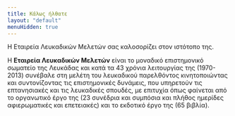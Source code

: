 ```yaml
---
title: Κάλως ήλθατε
layout: "default"
menuHidden: true
---
```


Η Εταιρεία Λευκαδικών Μελετών σας καλοσορίζει στον ιστότοπο της.

H **Εταιρεία Λευκαδικών Μελετών** είναι το μοναδικό επιστημονικό σωματείο της Λευκάδας και κατά τα 43 χρόνια λειτουργίας της (1970-2013) συνέβαλε στη μελέτη του λευκαδικού παρελθόντος κινητοποιώντας και συντονίζοντας τις επιστημονικές δυνάμεις, που υπηρετούν τις επτανησιακές και τις λευκαδικές σπουδές, με επιτυχία όπως φαίνεται από το οργανωτικό έργο της (23 συνέδρια και συμπόσια και πλήθος ημερίδες αφιερωματικές και επετειακές) και το εκδοτικό έργο της (65 βιβλία).